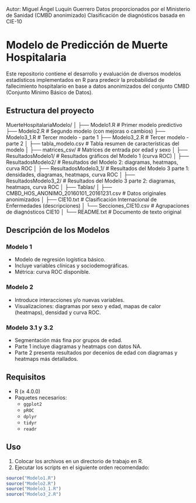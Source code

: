 Autor: Miguel Ángel Luquín Guerrero
Datos proporcionados por el Ministerio de Sanidad (CMBD anonimizado)
Clasificación de diagnósticos basada en CIE-10

# Modelo de Predicción de Muerte Hospitalaria

Este repositorio contiene el desarrollo y evaluación de diversos modelos estadísticos implementados en R para predecir la probabilidad de fallecimiento hospitalario en base a datos anonimizados del conjunto CMBD (Conjunto Mínimo Básico de Datos).

## Estructura del proyecto

MuerteHospitalariaModelo/
│
├── Modelo1.R # Primer modelo predictivo
├── Modelo2.R # Segundo modelo (con mejoras o cambios)
├── Modelo3_1.R # Tercer modelo - parte 1
├── Modelo3_2.R # Tercer modelo - parte 2
│
├── tabla_modelo.csv # Tabla resumen de características del modelo
│
├── matrices_csv/ # Matrices de entrada por edad y sexo
│
├── ResultadosModelo1/ # Resultados gráficos del Modelo 1 (curva ROC)
│
├── ResultadosModelo2/ # Resultados del Modelo 2: diagramas, heatmaps, curva ROC
│
├── ResultadosModelo3_1/ # Resultados del Modelo 3 parte 1: densidades, diagramas, heatmaps, curva ROC
│
├── ResultadosModelo3_2/ # Resultados del Modelo 3 parte 2: diagramas, heatmaps, curva ROC
│
├── Tablas/
│ ├── CMBD_HOS_ANONIMO_20160101_20161231.csv # Datos originales anonimizados
│ ├── CIE10.txt # Clasificación Internacional de Enfermedades (descripciones)
│ └── Secciones_CIE10.csv # Agrupaciones de diagnósticos CIE10
│
└── README.txt # Documento de texto original

## Descripción de los Modelos

### Modelo 1
- Modelo de regresión logística básico.
- Incluye variables clínicas y sociodemográficas.
- Métrica: curva ROC disponible.

### Modelo 2
- Introduce interacciones y/o nuevas variables.
- Visualizaciones: diagramas por sexo y edad, mapas de calor (heatmaps), densidad y curva ROC.

### Modelo 3.1 y 3.2
- Segmentación más fina por grupos de edad.
- Parte 1 incluye diagramas y heatmaps con datos NA.
- Parte 2 presenta resultados por decenios de edad con diagramas y heatmaps más detallados.

## Requisitos

- R (≥ 4.0.0)
- Paquetes necesarios:
  - `ggplot2`
  - `pROC`
  - `dplyr`
  - `tidyr`
  - `readr`

## Uso

1. Colocar los archivos en un directorio de trabajo en R.
2. Ejecutar los scripts en el siguiente orden recomendado:

```R
source("Modelo1.R")
source("Modelo2.R")
source("Modelo3_1.R")
source("Modelo3_2.R")
